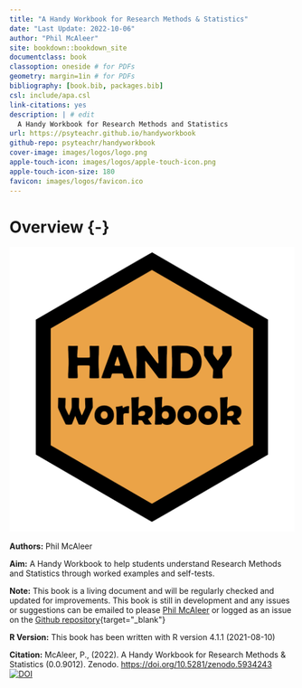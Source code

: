 ```yaml
--- 
title: "A Handy Workbook for Research Methods & Statistics"
date: "Last Update: 2022-10-06"
author: "Phil McAleer" 
site: bookdown::bookdown_site
documentclass: book
classoption: oneside # for PDFs
geometry: margin=1in # for PDFs
bibliography: [book.bib, packages.bib]
csl: include/apa.csl
link-citations: yes
description: | # edit
  A Handy Workbook for Research Methods and Statistics
url: https://psyteachr.github.io/handyworkbook 
github-repo: psyteachr/handyworkbook 
cover-image: images/logos/logo.png 
apple-touch-icon: images/logos/apple-touch-icon.png 
apple-touch-icon-size: 180
favicon: images/logos/favicon.ico 
---
```




# Overview {-}


<div class="small_right"><img src="images/HW.png" 
     alt="ADS Hex Logo" /></div>

**Authors:** Phil McAleer

**Aim:** A Handy Workbook to help students understand Research Methods and Statistics through worked examples and self-tests.

**Note:** This book is a living document and will be regularly checked and updated for improvements. This book is still in development and any issues or suggestions can be emailed to please [Phil McAleer](mailto:philip.mcaleer@glasgow.ac.uk) or logged as an issue on the [Github repository](https://github.com/PsyTeachR/handyworkbook){target="_blank"}

**R Version:** This book has been written with R version 4.1.1 (2021-08-10)

**Citation:** McAleer, P., (2022). A Handy Workbook for Research Methods & Statistics (0.0.9012). Zenodo. https://doi.org/10.5281/zenodo.5934243 <a href="https://zenodo.org/badge/latestdoi/319282623"><img src="https://zenodo.org/badge/319282623.svg" alt="DOI"></a>
